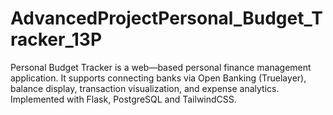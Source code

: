 # AdvancedProjectPersonal_Budget_Tracker_13P
Personal Budget Tracker is a web—based personal finance management application. It supports connecting banks via Open Banking (Truelayer), balance display, transaction visualization, and expense analytics. Implemented with Flask, PostgreSQL and TailwindCSS.
